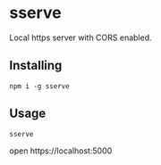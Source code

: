 # sserve

Local https server with CORS enabled.

## Installing

    npm i -g sserve

## Usage

    sserve 

open https://localhost:5000